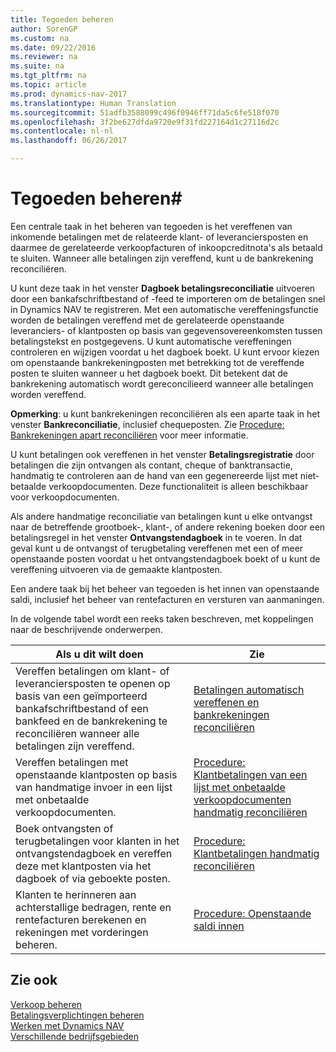 ```yaml
---
title: Tegoeden beheren
author: SorenGP
ms.custom: na
ms.date: 09/22/2016
ms.reviewer: na
ms.suite: na
ms.tgt_pltfrm: na
ms.topic: article
ms.prod: dynamics-nav-2017
ms.translationtype: Human Translation
ms.sourcegitcommit: 51adfb3588099c496f0946ff71da5c6fe518f070
ms.openlocfilehash: 3f2be627dfda9720e9f31fd227164d1c27116d2c
ms.contentlocale: nl-nl
ms.lasthandoff: 06/26/2017

---
```


# <a name="manage-receivables"></a>Tegoeden beheren#
Een centrale taak in het beheren van tegoeden is het vereffenen van inkomende betalingen met de relateerde klant- of leveranciersposten en daarmee de gerelateerde verkoopfacturen of inkoopcreditnota's als betaald te sluiten. Wanneer alle betalingen zijn vereffend, kunt u de bankrekening reconciliëren.  

U kunt deze taak in het venster **Dagboek betalingsreconciliatie** uitvoeren door een bankafschriftbestand of -feed te importeren om de betalingen snel in Dynamics NAV te registreren. Met een automatische vereffeningsfunctie worden de betalingen vereffend met de gerelateerde openstaande leveranciers- of klantposten op basis van gegevensovereenkomsten tussen betalingstekst en postgegevens. U kunt automatische vereffeningen controleren en wijzigen voordat u het dagboek boekt. U kunt ervoor kiezen om openstaande bankrekeningposten met betrekking tot de vereffende posten te sluiten wanneer u het dagboek boekt. Dit betekent dat de bankrekening automatisch wordt gereconcilieerd wanneer alle betalingen worden vereffend.

**Opmerking**: u kunt bankrekeningen reconciliëren als een aparte taak in het venster **Bankreconciliatie**, inclusief chequeposten. Zie [Procedure: Bankrekeningen apart reconciliëren](bank-how-reconcile-bank-accounts-separately.md) voor meer informatie.

U kunt betalingen ook vereffenen in het venster **Betalingsregistratie** door betalingen die zijn ontvangen als contant, cheque of banktransactie, handmatig te controleren aan de hand van een gegenereerde lijst met niet-betaalde verkoopdocumenten. Deze functionaliteit is alleen beschikbaar voor verkoopdocumenten.

Als andere handmatige reconciliatie van betalingen kunt u elke ontvangst naar de betreffende grootboek-, klant-, of andere rekening boeken door een betalingsregel in het venster **Ontvangstendagboek** in te voeren. In dat geval kunt u de ontvangst of terugbetaling vereffenen met een of meer openstaande posten voordat u het ontvangstendagboek boekt of u kunt de vereffening uitvoeren via de gemaakte klantposten.

Een andere taak bij het beheer van tegoeden is het innen van openstaande saldi, inclusief het beheer van rentefacturen en versturen van aanmaningen.

In de volgende tabel wordt een reeks taken beschreven, met koppelingen naar de beschrijvende onderwerpen.

|Als u dit wilt doen |Zie |
|---|----|
|Vereffen betalingen om klant- of leveranciersposten te openen op basis van een geïmporteerd bankafschriftbestand of een bankfeed en de bankrekening te reconciliëren wanneer alle betalingen zijn vereffend.|[Betalingen automatisch vereffenen en bankrekeningen reconciliëren](receivables-apply-payments-auto-reconcile-bank-accounts.md)|
|Vereffen betalingen met openstaande klantposten op basis van handmatige invoer in een lijst met onbetaalde verkoopdocumenten. | [Procedure: Klantbetalingen van een lijst met onbetaalde verkoopdocumenten handmatig reconciliëren](receivables-how-reconcile-customer-payments-list-unpaid-sales-documents.md)|
|Boek ontvangsten of terugbetalingen voor klanten in het ontvangstendagboek en vereffen deze met klantposten via het dagboek of via geboekte posten. | [Procedure: Klantbetalingen handmatig reconciliëren](receivables-how-apply-sales-transactions-manually.md) |
|Klanten te herinneren aan achterstallige bedragen, rente en rentefacturen berekenen en rekeningen met vorderingen beheren. | [Procedure: Openstaande saldi innen](receivables-collect-outstanding-balances.md) |

## <a name="see-also"></a>Zie ook
[Verkoop beheren](sales-manage-sales.md)  
[Betalingsverplichtingen beheren](payables-manage-payables.md)  
[Werken met Dynamics NAV](ui-work-product.md)  
[Verschillende bedrijfsgebieden](ui-across-business-areas.md)

